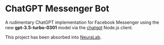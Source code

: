 # ChatGPT Messenger Bot
 A rudimentary ChatGPT implementation for Facebook Messenger using the new **gpt-3.5-turbo-0301** model via the [chatgpt](https://www.npmjs.com/package/chatgpt) Node.js client.
 
 This project has been absorbed into [NeuraLab](https://neuralab.ai).
